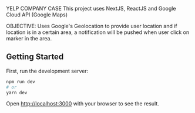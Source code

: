 YELP COMPANY CASE
This project uses NextJS, ReactJS and Google Cloud API (Google Maps)

OBJECTIVE: 
Uses Google's Geolocation to provide user location and if location is in a certain area,
a notification will be pushed when user click on marker in the area.  
## Getting Started

First, run the development server:

```bash
npm run dev
# or
yarn dev
```

Open [http://localhost:3000](http://localhost:3000) with your browser to see the result.

